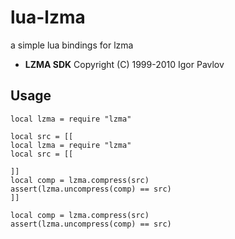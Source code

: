 # lua-lzma
a simple lua bindings for lzma
* **LZMA SDK** Copyright (C) 1999-2010 Igor Pavlov

## Usage
```
local lzma = require "lzma"

local src = [[
local lzma = require "lzma"
local src = [[

]]
local comp = lzma.compress(src)
assert(lzma.uncompress(comp) == src)
]]

local comp = lzma.compress(src)
assert(lzma.uncompress(comp) == src)

```
